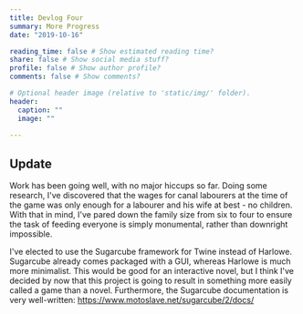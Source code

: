 ```yaml
---
title: Devlog Four
summary: More Progress
date: "2019-10-16"

reading_time: false # Show estimated reading time?
share: false # Show social media stuff?
profile: false # Show author profile?
comments: false # Show comments?

# Optional header image (relative to 'static/img/' folder).
header:
  caption: ""
  image: ""
 
---  
```

 
## Update

Work has been going well, with no major hiccups so far. Doing some research, I've discovered that the wages for canal labourers at the time of the game was only enough for a labourer and his wife at best - no children. With that in mind, I've pared down the family size from six to four to ensure the task of feeding everyone is simply monumental, rather than downright impossible.

I've elected to use the Sugarcube framework for Twine instead of Harlowe. Sugarcube already comes packaged with a GUI, whereas Harlowe is much more minimalist. This would be good for an interactive novel, but I think I've decided by now that this project is going to result in something more easily called a game than a novel. Furthermore, the Sugarcube documentation is very well-written: https://www.motoslave.net/sugarcube/2/docs/
